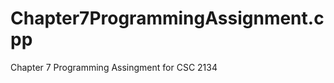 Chapter7ProgrammingAssignment.cpp
=================================

Chapter 7 Programming Assingment for CSC 2134
